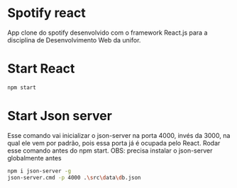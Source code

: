 # Spotify react
App clone do spotify desenvolvido com o framework React.js para a disciplina de Desenvolvimento Web da unifor.

# Start React
```bash
npm start
```

# Start Json server

Esse comando vai inicializar o json-server na porta 4000, invés da 3000, na qual ele vem por padrão, pois essa porta já é ocupada pelo React. Rodar esse comando antes do npm start. OBS: precisa instalar o json-server globalmente antes

```bash
npm i json-server -g
json-server.cmd -p 4000 .\src\data\db.json
```